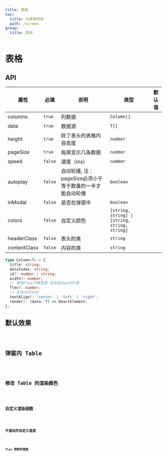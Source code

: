 ```yaml
---
title: 表格
nav:
  title: 大屏素材库
  path: /screen
group:
  title: 其他
---
```


# 表格

## API

| 属性 | 必填 | 说明 | 类型 | 默认值 |
| --- | --- | --- | --- | --- |
| columns | `true` | 列数据 | `Column[]` |  |
| data | `true` | 数据源 | `T[]` |  |
| height | `true` | 除了表头的表格内容高度 | `number` |  |
| pageSize | `true` | 每屏显示几条数据 | `number` |  |
| speed | `false` | 速度（ms） | `number` |  |
| autoplay | `false` | 自动轮播, 注：pageSize必须小于等于数量的一半才能自动轮播 | `boolean` |  |
| inModal | `false` | 是否在弹窗中 | `boolean` |  |
| colors | `false` | 自定义颜色 | `[string, string] \| [string, string, string]` |  |
| headerClass | `false` | 表头的类 | `string` |  |
| contentClass | `false` | 内容的类 | `string` |  |

```ts
type Column<T> = {
  title: string;
  dataIndex: string;
  id?: number | string;
  width?: number;
  // 使用flex计算宽度 优先级比width高
  flex?: number;
  // 文本对齐方式
  textAlign?: 'center' | 'left' | 'right';
  render?: (data: T) => ReactElement;
};
```

## 默认效果

<code src="../../example/TableDemo/demo1.tsx" background="#040727">

## 弹窗内 Table

<code src="../../example/TableDemo/demo2.tsx" background="#040727">

## 修改 Table 的渲染颜色

<code src="../../example/TableDemo/demo3.tsx" background="#040727">

## 自定义渲染函数

<code src="../../example/TableDemo/demo4.tsx" background="#040727">

## 不滚动并自定义高度

<code src="../../example/TableDemo/demo5.tsx" background="#040727">

## flex 控制列宽度

<code src="../../example/TableDemo/demo6.tsx" background="#040727">
